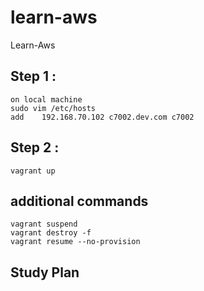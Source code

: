 # learn-aws
Learn-Aws

## Step 1 :
	on local machine
	sudo vim /etc/hosts
	add    192.168.70.102 c7002.dev.com c7002
	
## Step 2 :
	vagrant up
	
## additional commands
    vagrant suspend
    vagrant destroy -f 
    vagrant resume --no-provision

## Study Plan 
